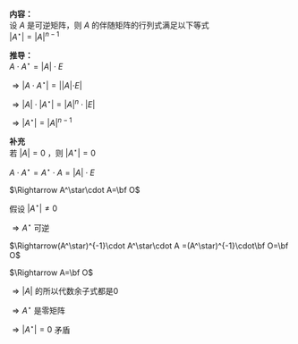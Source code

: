 **内容：**  
设 $A$ 是可逆矩阵，则 $A$ 的伴随矩阵的行列式满足以下等式  
$|A^\star|=|A|^{n-1}$  
  
**推导：**  
$A\cdot A^\star =|A|\cdot E$  
  
$\Rightarrow |A\cdot A^\star|=||A|\cdot E|$  
  
$\Rightarrow|A|\cdot|A^\star|=|A|^n\cdot|E|$  
  
$\Rightarrow|A^\star|=|A|^{n-1}$  
  
**补充**  
若 $|A|=0$ ，则 $|A^\star|=0$  
  
$A\cdot A^\star=A^\star\cdot A=|A|\cdot E$  
  
$\Rightarrow A^\star\cdot A=\bf O$  
  
假设 $|A^\star|\neq0$  
  
$\Rightarrow A^\star$ 可逆  
  
$\Rightarrow(A^\star)^{-1}\cdot A^\star\cdot A  
=(A^\star)^{-1}\cdot\bf O=\bf O$  
  
$\Rightarrow A=\bf O$  
  
$\Rightarrow|A|$ 的所以代数余子式都是0  
  
$\Rightarrow A^\star$ 是零矩阵  
  
$\Rightarrow|A^\star|=0$  矛盾  
